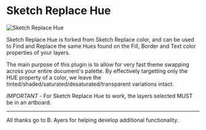 # Sketch Replace Hue

![Sketch Replace Hue](replacehue.gif?raw=true)

Sketch Replace Hue is forked from Sketch Replace color, and can be used to Find and Replace the same Hues found on the Fill, Border and Text color properties of your layers. 

The main purpose of this plugin is to allow for very fast theme swapping across your entire document's palette. By effectively targetting only the HUE property of a color, we leave the tinted/shaded/saturated/desaturated/transparent variations intact.

*IMPORTANT* - For Sketch Replace Hue to work, the layers selected MUST be in an artboard.

---

All thanks go to B. Ayers for helping develop additional functionality.
